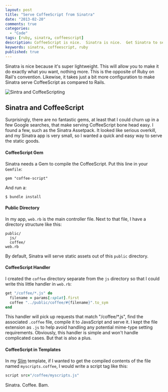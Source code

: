 ```yaml
---
layout: post
title: "Serve CoffeeScript from Sinatra"
date: "2013-02-20"
comments: true
categories:
  - "Code"
tags: [ruby, sinatra, coffeescript]
description: CoffeeScript is nice.  Sinatra is nice.  Get Sinatra to serve your nice CoffeeScript.
keywords: sinatra, coffeescript, ruby
published: true
---
```


Sinatra is nice because it's super lightweight.  This will allow you to make it do exactly what you want, nothing more.  This is the opposite of Ruby on Rail's convention.  Likewise, it takes just a bit more configuration to make Sinatra serve CoffeeScript as compared to Rails.

![Sintra and CoffeeScripting](http://i.imgur.com/Ta27Zd4.jpg)

<!--more-->

## Sinatra and CoffeeScript

Surprisingly, there are no fantastic gems, at least that I could churn up in a few Google searches, that make serving CoffeeScript bone head easy.  I found a few, such as the Sinatra Assetpack.  It looked like serious overkill, and my Sinatra app is very small, so I wanted a quick and easy way to serve the static goods.  

#### CoffeeScript Gem

Sinatra needs a Gem to compile the CoffeeScript.  Put this line in your `Gemfile`:

```
gem "coffee-script"
```

And run a:

```
$ bundle install
```

#### Public Directory

In my app, `web.rb` is the main controller file.  Next to that file, I have a directory structure like this:

```
public/
  js/
  coffee/
web.rb
```

By default, Sinatra will serve static assets out of this `public` directory.  

#### CoffeeScript Handler

I created the `coffee` directory separate from the `js` directory so that I could write this little handler in `web.rb`:

```ruby
get "/coffee/*.js" do
  filename = params[:splat].first
  coffee "../public/coffee/#{filename}".to_sym
end
```

This handler will pick up requests that match "/coffee/*.js", find the associated `.coffee` file, compile it to JavaScript and serve it.  I kept the file extension as `.js` to help avoid handling any potential mime-type setting requirements.  Obviously, this handler is simple and won't handle complicated cases.  But that is also a plus.

#### CoffeeScript in Templates

In my [Slim](http://) template, if I wanted to get the compiled contents of the file named `myscripts.coffee`, I would write a script tag like this:

```ruby
script src="/coffee/myscripts.js"
```

Sinatra.  Coffee.  Bam.
